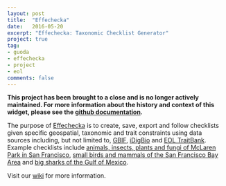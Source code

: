 ```yaml
---
layout: post
title:  "Effechecka"
date:   2016-05-20
excerpt: "Effechecka: Taxonomic Checklist Generator"
project: true
tag:
- guoda 
- effechecka
- project
- eol
comments: false
---
```

 **This project has been brought to a close and is no longer actively maintained. For more information about the history and context of this widget, please see the [github documentation](https://github.com/effechecka).**

The purpose of [Effechecka](https://github.com/bio-guoda/effechecka) is to create, save, export and follow
checklists given specific geospatial, taxonomic and trait constraints using data sources including, but not limited to,
[GBIF](http://gbif.org), [iDigBio](https://idigbio.org) and 
[EOL TraitBank](http://eol.org/traitbank). Example checklists include 
<a target="_blank" href="http://www.effechecka.org/?limit=20&taxonSelector=Plantae%2CAnimalia%2CFungi%2CInsecta&traitSelector=&wktString=POLYGON ((-122.4330997467041 37.71340528823683%2C -122.4312114715576 37.716189094052226%2C -122.42872238159178 37.715849611138026%2C -122.42734909057616 37.71435586783596%2C -122.42408752441405 37.72318209600067%2C -122.42211341857909 37.72392888243679%2C -122.41327285766602 37.72331787591273%2C -122.4111270904541 37.7192443702799%2C -122.40820884704588 37.7192443702799%2C -122.4100112915039 37.716324886782324%2C -122.41464614868164 37.715917507845305%2C -122.41730690002441 37.71320159102185%2C -122.4228000640869 37.71394847807249%2C -122.42305755615234 37.71034977121454%2C -122.4330997467041 37.71340528823683))">animals, insects, plants and fungi of McLaren Park in San Francisco</a>, 
<a href="http://www.effechecka.org/?limit=20&taxonSelector=Aves%2CMammalia&traitSelector=bodyMass < 50 g&wktString=ENVELOPE(-122.78320312499999%2C-121.75048828124999%2C38.1777509666256%2C37.13404537126446)" target="_blank">small birds and mammals of the San Francisco Bay Area</a>
and <a href="http://www.effechecka.org/?limit=20&taxonSelector=Elasmobranchii&traitSelector=bodyMass > 10 kg&wktString=ENVELOPE(-97.822265625%2C-80.595703125%2C31.05293398570514%2C18.312810846425442)" target="_blank">big sharks of the Gulf of Mexico</a>.
            
Visit our [wiki](https://github.com/jhpoelen/effechecka/wiki/About#introduction) for more information.
